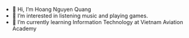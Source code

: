 - 👋 Hi, I’m Hoang Nguyen Quang
- 👀 I’m interested in listening music and playing games.
- 🌱 I’m currently learning Information Technology at Vietnam Aviation Academy

<!---
nqhoang011/nqhoang011 is a ✨ special ✨ repository because its `README.md` (this file) appears on your GitHub profile.
You can click the Preview link to take a look at your changes.
--->
